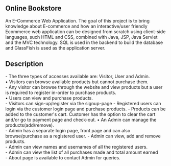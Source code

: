 <h2><b>Online Bookstore</b></h2>

An E-Commerce Web Application. The goal of this project is to bring knowledge about E-commerce and how an interactive/user friendly Ecommerce web application can be designed from scratch using 
client-side languages, such HTML and CSS, combined with Java, JSP, Java Servlet and the MVC technology. SQL is used in the backend to build the database and GlassFish is used as 
the application server.

<h2><b>Description</b></h2>
- The three types of accesses available are: Visitor, User and Admin.<br>
• Visitors can browse available products but cannot purchase them.<br>
  - Any visitor can browse through the website and view products but a user is required to register in-order to purchase products.<br>
• Users can view and purchase products.<br>
  - Visitors can sign-up/register via the signup-page
  - Registered users can login via the customer login page and purchase products.
  - Products can be added to the customer's cart. Customer has the option to clear the cart and/or go to payment page and check-out.
• An Admin can manage the products(add/remove).<br>
- Admin has a separate login page, front page and can also browse/purchase as a registered user.
- Admin can view, add and remove products.<br>
- Admin can view names and usernames of all the registered users. <br>
- Admin can view the list of all purchases made and total amount earned<br>
- About page is available to contact Admin for queries.<br>
